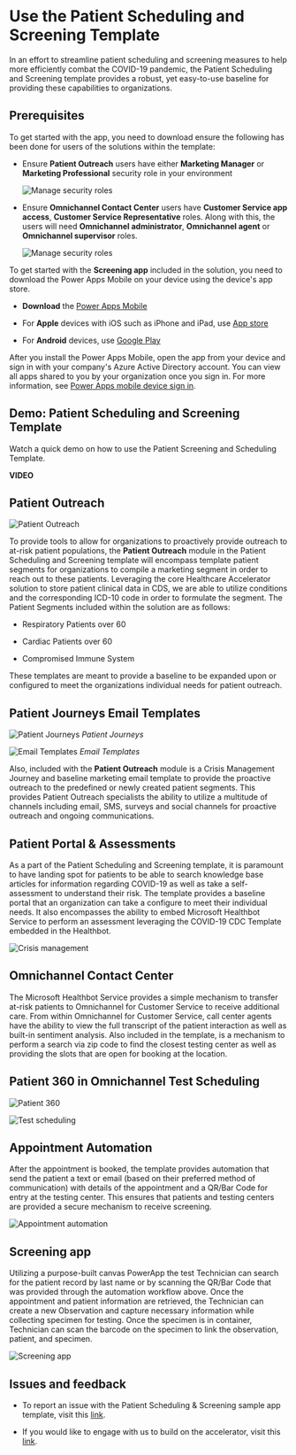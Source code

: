 # Use the Patient Scheduling and Screening Template

In an effort to streamline patient scheduling and screening measures to help
more efficiently combat the COVID-19 pandemic, the Patient Scheduling and
Screening template provides a robust, yet easy-to-use baseline for providing
these capabilities to organizations.

## Prerequisites

To get started with the app, you need to download ensure the following has been
done for users of the solutions within the template:

-   Ensure **Patient Outreach** users have either **Marketing Manager** or **Marketing
    Professional** security role in your environment

    ![Manage security roles](media/security-role1.png "Manage security roles")

-   Ensure **Omnichannel Contact Center** users have **Customer Service app
    access**, **Customer Service Representative** roles. Along with this, the users
    will need **Omnichannel administrator**, **Omnichannel agent** or **Omnichannel supervisor** roles.

    ![Manage security roles](media/security-role1.png "Manage security roles")

To get started with the **Screening app** included in the solution, you need to
download the Power Apps Mobile on your device using the device's app store.

-   **Download** the [Power Apps
    Mobile](https://powerapps.microsoft.com/downloads)

-   For **Apple** devices with iOS such as iPhone and iPad, use [App
    store](https://aka.ms/powerappsios)

-   For **Android** devices, use [Google Play](https://aka.ms/powerappsandroid)

After you install the Power Apps Mobile, open the app from your device and sign
in with your company's Azure Active Directory account. You can view all apps
shared to you by your organization once you sign in. For more information, see
[Power Apps mobile device sign
in](https://docs.microsoft.com/powerapps/user/run-app-client#open-power-apps-and-sign-in).

## Demo: Patient Scheduling and Screening Template

Watch a quick demo on how to use the Patient Screening and Scheduling Template.

**VIDEO**

## Patient Outreach

![Patient Outreach](media/patient-outreach.jpg "Patient Outreach")

To provide tools to allow for organizations to proactively provide outreach to
at-risk patient populations, the **Patient Outreach** module in the Patient
Scheduling and Screening template will encompass template patient segments for
organizations to compile a marketing segment in order to reach out to these
patients. Leveraging the core Healthcare Accelerator solution to store patient
clinical data in CDS, we are able to utilize conditions and the corresponding
ICD-10 code in order to formulate the segment. The Patient Segments included
within the solution are as follows:

-   Respiratory Patients over 60

-   Cardiac Patients over 60

-   Compromised Immune System

These templates are meant to provide a baseline to be expanded upon or
configured to meet the organizations individual needs for patient outreach.

## Patient Journeys Email Templates

![Patient Journeys](media/patient-journeys.jpg "Patient Journeys")
*Patient Journeys*


![Email Templates](media/email-templates.jpg "Email Templates")
*Email Templates*

Also, included with the **Patient Outreach** module is a Crisis Management Journey
and baseline marketing email template to provide the proactive outreach to the
predefined or newly created patient segments. This provides Patient Outreach
specialists the ability to utilize a multitude of channels including email, SMS,
surveys and social channels for proactive outreach and ongoing communications.

## Patient Portal & Assessments

As a part of the Patient Scheduling and Screening template, it is paramount to have
landing spot for patients to be able to search knowledge base articles for
information regarding COVID-19 as well as take a self-assessment to understand
their risk. The template provides a baseline portal that an organization can
take a configure to meet their individual needs. It also encompasses the ability
to embed Microsoft Healthbot Service to perform an assessment leveraging the
COVID-19 CDC Template embedded in the Healthbot.

![Crisis management](media/crisis-management.png "crisis-management")

## Omnichannel Contact Center

The Microsoft Healthbot Service provides a simple mechanism to transfer at-risk
patients to Omnichannel for Customer Service to receive additional care. From
within Omnichannel for Customer Service, call center agents have the ability to
view the full transcript of the patient interaction as well as built-in
sentiment analysis. Also included in the template, is a mechanism to perform a
search via zip code to find the closest testing center as well as providing the
slots that are open for booking at the location.

## Patient 360 in Omnichannel Test Scheduling

![Patient 360](media/patient-360.jpg "Patient 360")

![Test scheduling](media/test-scheduling.png "Test scheduling")

## Appointment Automation

After the appointment is booked, the template provides automation that send the
patient a text or email (based on their preferred method of communication) with
details of the appointment and a QR/Bar Code for entry at the testing center.
This ensures that patients and testing centers are provided a secure mechanism
to receive screening.

![Appointment automation](media/appointment-automation.png "appointment-automation")

## Screening app

Utilizing a purpose-built canvas PowerApp the test Technician can search for the
patient record by last name or by scanning the QR/Bar Code that was provided
through the automation workflow above. Once the appointment and patient
information are retrieved, the Technician can create a new Observation and
capture necessary information while collecting specimen for testing. Once the
specimen is in container, Technician can scan the barcode on the specimen to
link the observation, patient, and specimen.

![Screening app](media/screening-app.png "Screening app")

## Issues and feedback

-   To report an issue with the Patient Scheduling & Screening sample app
    template, visit this
    [link](mailto:dynindaccsupport@microsoft.com?subject=Assistance%20for%20Health%20Care%20Accelerator%20from%20Appsource).

-   If you would like to engage with us to build on the accelerator, visit this [link](https://aka.ms/cdmengage).

